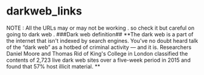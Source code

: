 # darkweb_links
NOTE : All the URLs may or may not be working . so check it but careful on going to dark web .
###Dark web definition##
**The dark web is a part of the internet that isn't indexed by search engines. You've no doubt heard talk of the “dark web” as a hotbed of criminal activity — and it is. Researchers Daniel Moore and Thomas Rid of King's College in London classified the contents of 2,723 live dark web sites over a five-week period in 2015 and found that 57% host illicit material. **
